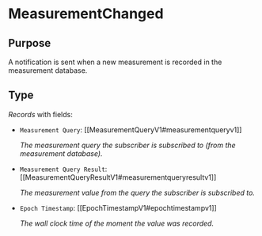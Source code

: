 # MeasurementChanged

## Purpose

<!-- --8<-- [start:purpose] -->
A notification is sent when a new measurement is recorded in the measurement database.
<!-- --8<-- [end:purpose] -->

## Type

<!-- --8<-- [start:type] -->
<div class="type" markdown>

*Records* with fields:
- `Measurement Query`: [[MeasurementQueryV1#measurementqueryv1]]

  *The measurement query the subscriber is subscribed to (from the measurement database).*

- `Measurement Query Result`: [[MeasurementQueryResultV1#measurementqueryresultv1]]

  *The measurement value from the query the subscriber is subscribed to.*

- `Epoch Timestamp`: [[EpochTimestampV1#epochtimestampv1]]

  *The wall clock time of the moment the value was recorded.*

</div>
<!-- --8<-- [end:type] -->
